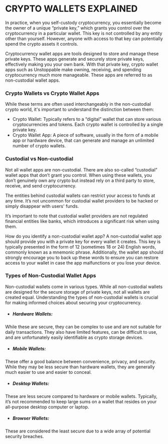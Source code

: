 # CRYPTO WALLETS EXPLAINED

In practice, when you self-custody cryptocurrency, you essentially become the owner of a unique “private key,” which grants you control over the cryptocurrency in a particular wallet. This key is not controlled by any entity other than yourself. However, anyone with access to that key can potentially spend the crypto assets it controls.

Cryptocurrency wallet apps are tools designed to store and manage these private keys. These apps generate and securely store private keys, effectively making you your own bank. With that private key, crypto wallet apps such as Unstoppable make owning, receiving, and spending cryptocurrency much more manageable. These apps are referred to as non-custodial wallet apps.

### Crypto Wallets vs Crypto Wallet Apps

While these terms are often used interchangeably in the non-custodial crypto world, it's important to understand the distinction between them:

- Crypto Wallet: Typically refers to a “digital” wallet that can store various cryptocurrencies and tokens. Each crypto wallet is controlled by a single private key.
- Crypto Wallet App: A piece of software, usually in the form of a mobile app or hardware device, that can generate and manage an unlimited number of crypto wallets.

### Custodial vs Non-custodial

Not all wallet apps are non-custodial. There are also so-called “custodial” wallet apps that don’t grant you control. When using these wallets, you don’t genuinely own any crypto but instead rely on a third party to store, receive, and send cryptocurrency.

The entities behind custodial wallets can restrict your access to funds at any time. It’s not uncommon for custodial wallet providers to be hacked or simply disappear with users' funds.

It’s important to note that custodial wallet providers are not regulated financial entities like banks, which introduces a significant risk when using them.

How do you identify a non-custodial wallet app? A non-custodial wallet app should provide you with a private key for every wallet it creates. This key is typically presented in the form of 12 (sometimes 18 or 24) English words, commonly known as a mnemonic phrase. Additionally, the wallet app should strongly encourage you to back up these words to ensure you can restore access to your wallet in case the app malfunctions or you lose your device.

### Types of Non-Custodial Wallet Apps

Non-custodial wallets come in various types. While all non-custodial wallets are designed for the secure storage of private keys, not all wallets are created equal. Understanding the types of non-custodial wallets is crucial for making informed choices about securing your cryptocurrency.

- ##### Hardware Wallets: 
While these are secure, they can be complex to use and are not suitable for daily transactions. They also have limited features, can be difficult to use, and are unfortunately easily identifiable as crypto storage devices.

- ##### Mobile Wallets: 
These offer a good balance between convenience, privacy, and security. While they may be less secure than hardware wallets, they are generally much easier to use and easier to conceal.

- ##### Desktop Wallets: 
These are less secure compared to hardware or mobile wallets. Typically, it’s not recommended to keep large sums on a wallet that resides on your all-purpose desktop computer or laptop.

- ##### Browser Wallets: 
These are considered the least secure due to a wide array of potential security breaches.